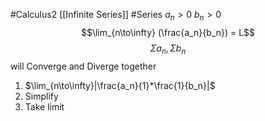 #Calculus2 [[Infinite Series]] #Series 
$a_n > 0$
$b_n > 0$
$$\lim_{n\to\infty} (\frac{a_n}{b_n}) = L$$
$$\Sigma a_n , \Sigma b_n$$ will Converge and Diverge together 
1. $\lim_{n\to\infty}|\frac{a_n}{1}*\frac{1}{b_n}|$
2. Simplify 
3. Take limit